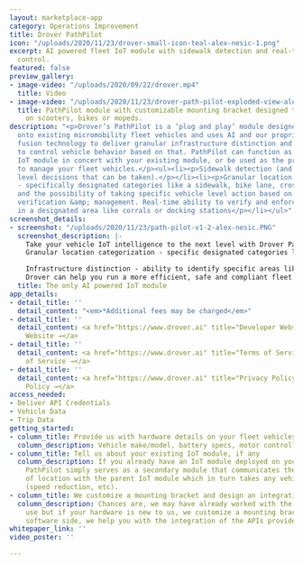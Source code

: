 ```yaml
---
layout: marketplace-app
category: Operations Improvement
title: Drover PathPilot
icon: "/uploads/2020/11/23/drover-small-icon-teal-alex-nesic-1.png"
excerpt: AI powered fleet IoT module with sidewalk detection and real-time vehicle
  control.
featured: false
preview_gallery:
- image-video: "/uploads/2020/09/22/drover.mp4"
  title: Video
- image-video: "/uploads/2020/11/23/drover-path-pilot-exploded-view-alex-nesic.png"
  title: PathPilot module with customizable mounting bracket designed to be mounted
    on scooters, bikes or mopeds.
description: "<p>Drover’s PathPilot is a ‘plug and play’ module designed to be retrofit
  onto existing micromobility fleet vehicles and uses AI and our proprietary sensor
  fusion technology to deliver granular infrastructure distinction and the ability
  to control vehicle behavior based on that. PathPilot can function as a secondary
  IoT module in concert with your existing module, or be used as the primary IoT module
  to manage your fleet vehicles.</p><ul><li><p>Sidewalk detection (and resulting vehicle
  level decisions that can be taken).</p></li><li><p>Granular location categorization
  - specifically designated categories like a sidewalk, bike lane, crosswalk, street,
  and the possibility of taking specific vehicle level action based on those.</p></li><li><p>Parking
  verification &amp; management. Real-time ability to verify and enforce user parking
  in a designated area like corrals or docking stations</p></li></ul>"
screenshot_details:
- screenshot: "/uploads/2020/11/23/path-pilot-v1-2-alex-nesic.PNG"
  screenshot_description: |-
    Take your vehicle IoT intelligence to the next level with Drover PathPilot. Easy compliance with regulations, demonstration of superior safety capabilities for city RFPs, and potential reduction of insurance costs. PathPilot will provide you with unparalleled understanding of rider behavior by being precisely aware of where your vehicles are being ridden.
    Granular location categorization - specific designated categories like sidewalk, bike lane, crosswalk, street and possibility of taking specific vehicle level action based on those.

    Infrastructure distinction - ability to identify specific areas like covered parking garages or building lobbies and take real-time vehicle level control - preventing users from taking scooters in those areas
    Drover can help you run a more efficient, safe and compliant fleet ultimately increasing your profitability!
  title: The only AI powered IoT module
app_details:
- detail_title: ''
  detail_content: "<em>*Additional fees may be charged</em>"
- detail_title: ''
  detail_content: <a href="https://www.drover.ai" title="Developer Website →">Developer
    Website →</a>
- detail_title: ''
  detail_content: <a href="https://www.drover.ai" title="Terms of Service →">Terms
    of Service →</a>
- detail_title: ''
  detail_content: <a href="https://www.drover.ai" title="Privacy Policy →">Privacy
    Policy →</a>
access_needed:
- Deliver API Credentials
- Vehicle Data
- Trip Data
getting_started:
- column_title: Provide us with hardware details on your fleet vehicles
  column_description: Vehicle make/model, battery specs, motor controller, etc.
- column_title: Tell us about your existing IoT module, if any
  column_description: If you already have an IoT module deployed on your vehicles,
    PathPilot simply serves as a secondary module that communicates the granular states
    of location with the parent IoT module which in turn takes any vehicle level decisions
    (speed reduction, etc).
- column_title: We customize a mounting bracket and design an integration plan.
  column_description: Chances are, we may have already worked with the vehicles you
    use but if your hardware is new to us, we customize a mounting bracket. On the
    software side, we help you with the integration of the APIs provided by Drover.
whitepaper_link: ''
video_poster: ''

---
```

